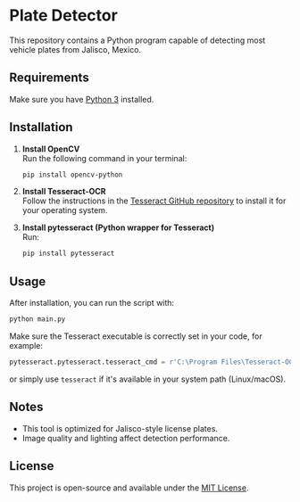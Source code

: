 # Plate Detector

This repository contains a Python program capable of detecting most vehicle plates from Jalisco, Mexico.

## Requirements

Make sure you have [Python 3](https://www.python.org/downloads/) installed.

## Installation

1. **Install OpenCV**  
   Run the following command in your terminal:
   ```bash
   pip install opencv-python
   ```

2. **Install Tesseract-OCR**  
   Follow the instructions in the [Tesseract GitHub repository](https://github.com/tesseract-ocr/tesseract) to install it for your operating system.

3. **Install pytesseract (Python wrapper for Tesseract)**  
   Run:
   ```bash
   pip install pytesseract
   ```

## Usage

After installation, you can run the script with:

```bash
python main.py
```

Make sure the Tesseract executable is correctly set in your code, for example:

```python
pytesseract.pytesseract.tesseract_cmd = r'C:\Program Files\Tesseract-OCR\tesseract.exe'  # For Windows
```

or simply use `tesseract` if it's available in your system path (Linux/macOS).

## Notes

- This tool is optimized for Jalisco-style license plates.
- Image quality and lighting affect detection performance.

## License

This project is open-source and available under the [MIT License](LICENSE).


